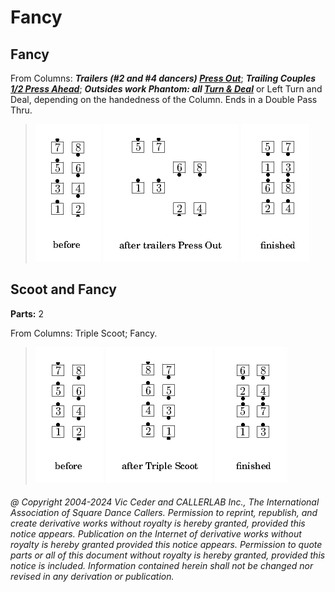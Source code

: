 
# Fancy

## Fancy

From Columns: ***Trailers (#2 and #4 dancers)
[Press Out](../c1/press.md)***;
***Trailing Couples [1/2 Press Ahead](../c1/press.md)***;
***Outsides work Phantom: all
[Turn & Deal](../a1/turn_and_deal.md)***
or Left Turn and Deal, depending on the handedness of the Column.
Ends in a Double Pass Thru.

> 
> ![alt](fancy-1.png)
> ![alt](fancy-2.png)
> ![alt](fancy-3.png)
> 
 
## Scoot and Fancy

**Parts:** 2  

From Columns: Triple Scoot; Fancy.

> 
> ![alt](fancy-4.png)
> ![alt](fancy-5.png)
> ![alt](fancy-6.png)
> 
###### @ Copyright 2004-2024 Vic Ceder and CALLERLAB Inc., The International Association of Square Dance Callers. Permission to reprint, republish, and create derivative works without royalty is hereby granted, provided this notice appears. Publication on the Internet of derivative works without royalty is hereby granted provided this notice appears. Permission to quote parts or all of this document without royalty is hereby granted, provided this notice is included. Information contained herein shall not be changed nor revised in any derivation or publication.

<!-- Parts
Fancy1
Fancy2
Fancy3
-->